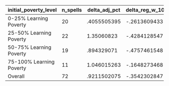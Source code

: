 initial_poverty_level|n_spells|delta_adj_pct|delta_reg_w_10|delta_reg_w_20|delta_reg_w_30|delta_reg_w_40|delta_reg_w_50|delta_reg_w_60|delta_reg_w_70|delta_reg_w_80|delta_reg_w_90
---|---|---|---|---|---|---|---|---|---|---|---
0-25% Learning Poverty|20|.4055505395|-.2613609433|.0303592682|.214461863|.5741840601|.5804069638|.6788892746|.8586306572|1.250891089|3.098399878
25-50% Learning Poverty|22|1.35060823|-.4284128547|-.1444602013|-.1170823202|.6422293782|1.056338549|1.509055614|1.928851843|2.722119093|3.339704037
50-75% Learning Poverty|19|.894329071|-.4757461548|-.0847494975|.3427832425|.4894169271|.6157662272|.8552856445|1.097979426|1.808432937|2.14191103
75-100% Learning Poverty|11|1.046015263|-.1648273468|-.050043378|.1121804342|.1996558011|.9247283936|1.478873134|1.893757463|2.138032198|2.494049072
Overall|72|.9211502075|-.3542302847|-.0657174513|.1313929558|.5153869987|.787766099|1.101320028|1.406948566|1.983097553|2.827393532
